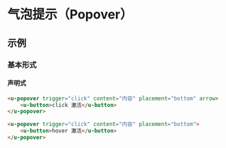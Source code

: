 # 气泡提示（Popover）

## 示例
### 基本形式

#### 声明式
``` html
<u-popover trigger="click" content="内容" placement="bottom" arrow>
    <u-button>click 激活</u-button>
</u-popover>
```
``` html
<u-popover trigger="click" content="内容" placement="bottom">
    <u-button>hover 激活</u-button>
</u-popover>
```
